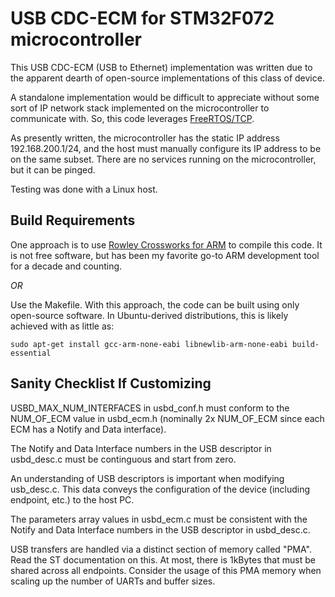 USB CDC-ECM for STM32F072 microcontroller
=========================================

This USB CDC-ECM (USB to Ethernet) implementation was written due to the apparent dearth of open-source implementations of this class of device.

A standalone implementation would be difficult to appreciate without some sort of IP network stack implemented on the microcontroller to communicate with.  So, this code leverages [FreeRTOS/TCP](http://www.freertos.org/FreeRTOS-Plus/FreeRTOS_Plus_TCP/).

As presently written, the microcontroller has the static IP address 192.168.200.1/24, and the host must manually configure its IP address to be on the same subset.  There are no services running on the microcontroller, but it can be pinged.

Testing was done with a Linux host.

## Build Requirements

One approach is to use [Rowley Crossworks for ARM](http://www.rowley.co.uk/arm/) to compile this code.  It is not free software, but has been my favorite go-to ARM development tool for a decade and counting.

*OR*

Use the Makefile.  With this approach, the code can be built using only open-source software.  In Ubuntu-derived distributions, this is likely achieved with as little as:

```
sudo apt-get install gcc-arm-none-eabi libnewlib-arm-none-eabi build-essential
```

## Sanity Checklist If Customizing

USBD\_MAX\_NUM\_INTERFACES in usbd\_conf.h must conform to the NUM\_OF\_ECM value in usbd\_ecm.h (nominally 2x NUM\_OF\_ECM since each ECM has a Notify and Data interface).

The Notify and Data Interface numbers in the USB descriptor in usbd\_desc.c must be continguous and start from zero.

An understanding of USB descriptors is important when modifying usb_desc.c.  This data conveys the configuration of the device (including endpoint, etc.) to the host PC.

The parameters array values in usbd\_ecm.c must be consistent with the Notify and Data Interface numbers in the USB descriptor in usbd\_desc.c.

USB transfers are handled via a distinct section of memory called "PMA".  Read the ST documentation on this.  At most, there is 1kBytes that must be shared across all endpoints.  Consider the usage of this PMA memory when scaling up the number of UARTs and buffer sizes.

